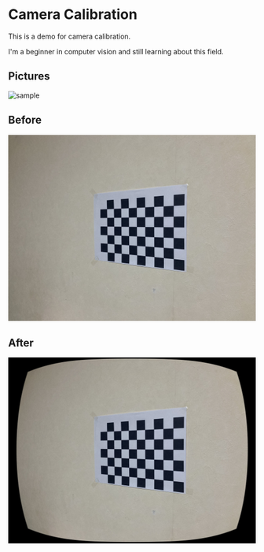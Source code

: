 # Camera Calibration

This is a demo for camera calibration.

I'm a beginner in computer vision and still learning about this field.

## Pictures

![sample](https://github.com/user-attachments/assets/91944157-fed6-4ba1-930a-6deeb632c476)

## Before

![補正前](./img/calib04.jpeg)

## After

![補正後](./out/result.jpeg)
